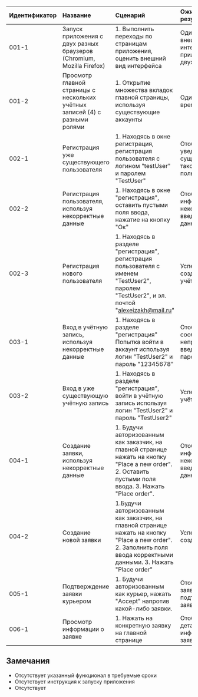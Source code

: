 |Идентификатор|Название|Сценарий|Ожидаемый результат|Фактический результат| Оценка|
|:---|:---|:---|:---|:---|:---|
|001-1| Запуск приложения с двух разных браузеров (Chromium, Mozilla Firefox) | 1. Выполнить переходы по страницам приложения, оценить внешний вид интерфейса | Одинаковый внешний вид интерфейса приложения в двух браузерах | Страница отсутствует |Тест не пройден |
|001-2| Просмотр главной страницы с нескольких учётных записей (4) с разными ролями | 1. Открытие множества вкладок главной страницы, используя существующие аккаунты | Одинаковое время простоя | Страница отсутствует | Тест не пройден |
|002-1| Регистрация уже существующего пользователя | 1. Находясь в окне регистрация, регистрация пользователя с логином "testUser" и паролем "TestUser" | Отображение уведомления о сущестовании такого пользователя | Страница отсутствует | Тест не пройден |
|002-2| Регистрация пользователя, используя некорректные данные | 1. Находясь в окне "регистрация", оставить пустыми поля ввода, нажатие на кнопку "Ок" | Отображение информации о некорректности введенных данных | Страница отсутствует |Тест не пройден |
|002-3| Регистрация нового пользователя | 1. Находясь в разделе "регистрация", регистрация пользователя с именем "TestUser2", паролем "TestUser2", и эл. почтой "alexeizakh@mail.ru" | Успешное создание учётной записи | Страница отсутствует |Тест не пройден |
|003-1| Вход в учётную запись, используя некорректные данные | 1. Находясь в разделе "регистрация" Попытка войти в аккаунт используя логин "TestUser2" и пароль "12345678" | Отобразить сообщение об неправильно введённом пароле | Страница отсутствует | Тест не пройден |
|003-2| Вход в уже существующую учётную запись | 1. Находясь в разделе "регистрация", войти в учётную запись используя логин "TestUser2" и пароль "TestUser2" | Успешный вход в учётную запись | Страница отсутствует | Тест не пройден |
|004-1| Создание заявки, используя некорректные данные | 1. Будучи авторизованным как заказчик, на главной странице нажать на кнопку "Place a new order". 2. Оставить пустыми поля ввода. 3. Нажать "Place order". | Отображение информации о некорректности введенных данных| Страница отсутствует | Тест не пройден |
|004-2| Создание новой заявки | 1.Будучи авторизованным как заказчик, на главной странице нажать на кнопку "Place a new order". 2. Заполнить поля ввода корректными данными. 3. Нажать "Place order" | Успешное создание заявки | Страница отсутствует | Тест не пройден |
|005-1| Подтверждение заявки курьером | 1. Будучи авторизованным как курьер, нажать "Accept" напротив какой-либо заявки. | Отображение заявки в списке подтвержденных заявок.| Страница отсутствует | Тест не пройден |
|006-1| Просмотр информации о заявке | 1. Нажать на конкретную заявку на главной странице | Отображение детальной информации о заявке | Страница отсутствует | Тест не пройден |
## Замечания
* Отсутствует указанный функционал в требуемые сроки
* Отсутствует инструкция к запуску приложения
* Отсутствует 